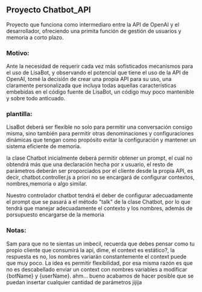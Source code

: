 ## Proyecto Chatbot_API
Proyecto que funciona como intermediaro entre la API de OpenAI y el desarrollador, ofreciendo una primita función de gestión de usuarios y memoria a corto plazo.

### Motivo:
Ante la necesidad de requerir cada vez más sofisticados mecanismos para el uso de LisaBot, y observando el potencial que tiene el uso de la API de OpenAI, tomé la decisión de crear una propia API para su uso, una claramente personalizada que incluya todas aquellas características embebidas en el código fuente de LisaBot, un código muy poco mantenible y sobre todo anticuado.

### plantilla:
LisaBot deberá ser flexible no solo para permitir una conversación consigo misma, sino también para permitir otras denominaciones y configuraciones dinámicas que tengan como propósito evitar la configuración y mantener un sistema eficiente de memoria.

la clase Chatbot inicialmente deberá permitir obtener un prompt, el cual no obtendrá más que una declaración hecha por x usuario, el resto de parámetros deberán ser proporciados por el cliente desde la propia API, es decir, chatbot.controller.js a priori no se encargará de configurar contextos, nombres,memoria o algo similar.

Nuestro controlador chatbot tendrá el deber de configurar adecuadamente el prompt que se pasará a el método "talk" de la clase Chatbot, por lo que tendrá que manejar adecuadamente el contexto y los nombres, además de porsupuesto encargarse de la memoria

### Notas:
Sam para que no te sientas un imbecil, recuerda que debes pensar como tu propio cliente que consumirá la api, dime, el context es estático?, la respuesta es no, los nombres variarán constantemente el context puede que muy poco. La idea es permitir flexibilidad, por esa misma razón es que no es descabellado enviar un context con nombres variables a modificar {botName} y {userName}. ahm... bueno acabamos de hacer posible que se puedan insertar cualquier cantidad de parámetros jijija